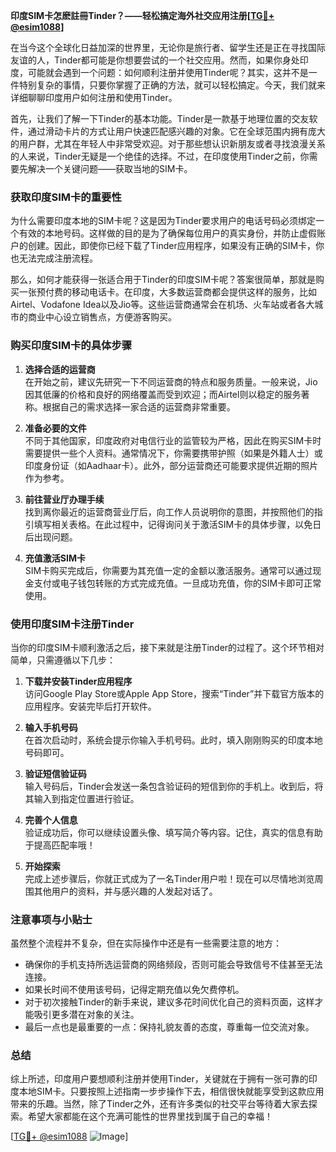 **印度SIM卡怎麽註冊Tinder？——轻松搞定海外社交应用注册[[TG💪+ @esim1088](https://t.me/s/esim1088)]**

在当今这个全球化日益加深的世界里，无论你是旅行者、留学生还是正在寻找国际友谊的人，Tinder都可能是你想要尝试的一个社交应用。然而，如果你身处印度，可能就会遇到一个问题：如何顺利注册并使用Tinder呢？其实，这并不是一件特别复杂的事情，只要你掌握了正确的方法，就可以轻松搞定。今天，我们就来详细聊聊印度用户如何注册和使用Tinder。

首先，让我们了解一下Tinder的基本功能。Tinder是一款基于地理位置的交友软件，通过滑动卡片的方式让用户快速匹配感兴趣的对象。它在全球范围内拥有庞大的用户群，尤其在年轻人中非常受欢迎。对于那些想认识新朋友或者寻找浪漫关系的人来说，Tinder无疑是一个绝佳的选择。不过，在印度使用Tinder之前，你需要先解决一个关键问题——获取当地的SIM卡。

### 获取印度SIM卡的重要性

为什么需要印度本地的SIM卡呢？这是因为Tinder要求用户的电话号码必须绑定一个有效的本地号码。这样做的目的是为了确保每位用户的真实身份，并防止虚假账户的创建。因此，即使你已经下载了Tinder应用程序，如果没有正确的SIM卡，你也无法完成注册流程。

那么，如何才能获得一张适合用于Tinder的印度SIM卡呢？答案很简单，那就是购买一张预付费的移动电话卡。在印度，大多数运营商都会提供这样的服务，比如Airtel、Vodafone Idea以及Jio等。这些运营商通常会在机场、火车站或者各大城市的商业中心设立销售点，方便游客购买。

### 购买印度SIM卡的具体步骤

1. **选择合适的运营商**  
   在开始之前，建议先研究一下不同运营商的特点和服务质量。一般来说，Jio因其低廉的价格和良好的网络覆盖而受到欢迎；而Airtel则以稳定的服务著称。根据自己的需求选择一家合适的运营商非常重要。

2. **准备必要的文件**  
   不同于其他国家，印度政府对电信行业的监管较为严格，因此在购买SIM卡时需要提供一些个人资料。通常情况下，你需要携带护照（如果是外籍人士）或印度身份证（如Aadhaar卡）。此外，部分运营商还可能要求提供近期的照片作为参考。

3. **前往营业厅办理手续**  
   找到离你最近的运营商营业厅后，向工作人员说明你的意图，并按照他们的指引填写相关表格。在此过程中，记得询问关于激活SIM卡的具体步骤，以免日后出现问题。

4. **充值激活SIM卡**  
   SIM卡购买完成后，你需要为其充值一定的金额以激活服务。通常可以通过现金支付或电子钱包转账的方式完成充值。一旦成功充值，你的SIM卡即可正常使用。

### 使用印度SIM卡注册Tinder

当你的印度SIM卡顺利激活之后，接下来就是注册Tinder的过程了。这个环节相对简单，只需遵循以下几步：

1. **下载并安装Tinder应用程序**  
   访问Google Play Store或Apple App Store，搜索“Tinder”并下载官方版本的应用程序。安装完毕后打开软件。

2. **输入手机号码**  
   在首次启动时，系统会提示你输入手机号码。此时，填入刚刚购买的印度本地号码即可。

3. **验证短信验证码**  
   输入号码后，Tinder会发送一条包含验证码的短信到你的手机上。收到后，将其输入到指定位置进行验证。

4. **完善个人信息**  
   验证成功后，你可以继续设置头像、填写简介等内容。记住，真实的信息有助于提高匹配率哦！

5. **开始探索**  
   完成上述步骤后，你就正式成为了一名Tinder用户啦！现在可以尽情地浏览周围其他用户的资料，并与感兴趣的人发起对话了。

### 注意事项与小贴士

虽然整个流程并不复杂，但在实际操作中还是有一些需要注意的地方：

- 确保你的手机支持所选运营商的网络频段，否则可能会导致信号不佳甚至无法连接。
- 如果长时间不使用该号码，记得定期充值以免欠费停机。
- 对于初次接触Tinder的新手来说，建议多花时间优化自己的资料页面，这样才能吸引更多潜在对象的关注。
- 最后一点也是最重要的一点：保持礼貌友善的态度，尊重每一位交流对象。

### 总结

综上所述，印度用户要想顺利注册并使用Tinder，关键就在于拥有一张可靠的印度本地SIM卡。只要按照上述指南一步步操作下去，相信很快就能享受到这款应用带来的乐趣。当然，除了Tinder之外，还有许多类似的社交平台等待着大家去探索。希望大家都能在这个充满可能性的世界里找到属于自己的幸福！

[[TG💪+ @esim1088](https://t.me/s/esim1088) ![Image](https://i.postimg.cc/4NQfJmqS/Snipaste-2025-05-13-00-14-12.png)]